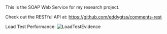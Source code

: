 This is the SOAP Web Service for my research project.

Check out the RESTful API at: https://github.com/eddygtss/comments-rest

Load Test Performance:
![LoadTestEvidence](https://github.com/user-attachments/assets/f53cacd6-953a-4533-93bc-aa0c762905b7)
